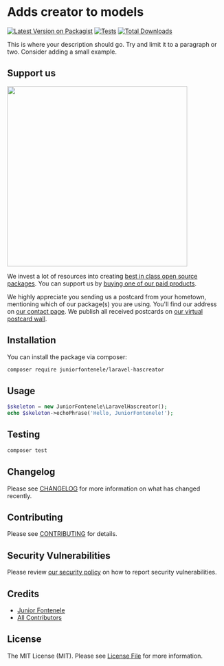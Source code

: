 # Adds creator to models

[![Latest Version on Packagist](https://img.shields.io/packagist/v/juniorfontenele/laravel-hascreator.svg?style=flat-square)](https://packagist.org/packages/juniorfontenele/laravel-hascreator)
[![Tests](https://img.shields.io/github/actions/workflow/status/juniorfontenele/laravel-hascreator/run-tests.yml?branch=main&label=tests&style=flat-square)](https://github.com/juniorfontenele/laravel-hascreator/actions/workflows/run-tests.yml)
[![Total Downloads](https://img.shields.io/packagist/dt/juniorfontenele/laravel-hascreator.svg?style=flat-square)](https://packagist.org/packages/juniorfontenele/laravel-hascreator)

This is where your description should go. Try and limit it to a paragraph or two. Consider adding a small example.

## Support us

[<img src="https://github-ads.s3.eu-central-1.amazonaws.com/laravel-hascreator.jpg?t=1" width="419px" />](https://spatie.be/github-ad-click/laravel-hascreator)

We invest a lot of resources into creating [best in class open source packages](https://spatie.be/open-source). You can support us by [buying one of our paid products](https://spatie.be/open-source/support-us).

We highly appreciate you sending us a postcard from your hometown, mentioning which of our package(s) you are using. You'll find our address on [our contact page](https://spatie.be/about-us). We publish all received postcards on [our virtual postcard wall](https://spatie.be/open-source/postcards).

## Installation

You can install the package via composer:

```bash
composer require juniorfontenele/laravel-hascreator
```

## Usage

```php
$skeleton = new JuniorFontenele\LaravelHascreator();
echo $skeleton->echoPhrase('Hello, JuniorFontenele!');
```

## Testing

```bash
composer test
```

## Changelog

Please see [CHANGELOG](CHANGELOG.md) for more information on what has changed recently.

## Contributing

Please see [CONTRIBUTING](https://github.com/spatie/.github/blob/main/CONTRIBUTING.md) for details.

## Security Vulnerabilities

Please review [our security policy](../../security/policy) on how to report security vulnerabilities.

## Credits

- [Junior Fontenele](https://github.com/juniorfontenele)
- [All Contributors](../../contributors)

## License

The MIT License (MIT). Please see [License File](LICENSE.md) for more information.
